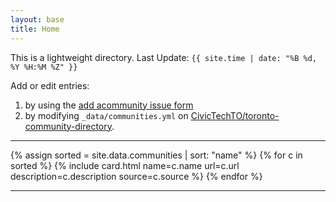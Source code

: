 ```yaml
---
layout: base
title: Home
---
```


<p>This is a lightweight directory. Last Update: <code>{{ site.time | date: "%B %d, %Y %H:%M %Z" }}</code></p>

<p>Add or edit entries:</p>
<ol>
<li>by using the <a href="https://github.com/CivicTechTO/toronto-community-directory/issues/new?template=add_community.yml
">add acommunity issue form</a></li>
<li>by modifying <code>_data/communities.yml</code> on <a href="https://github.com/CivicTechTO/toronto-community-directory">CivicTechTO/toronto-community-directory</a>.</li>
</ol>

<hr/>

<div class="grid-upgrade">
  {% assign sorted = site.data.communities | sort: "name" %}
  {% for c in sorted %}
    {% include card.html name=c.name url=c.url description=c.description source=c.source %}
  {% endfor %}
</div>

<hr/>
